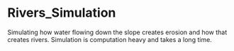 # Rivers_Simulation
Simulating how water flowing down the slope creates erosion and how that creates rivers. Simulation is computation heavy and takes a long time.
